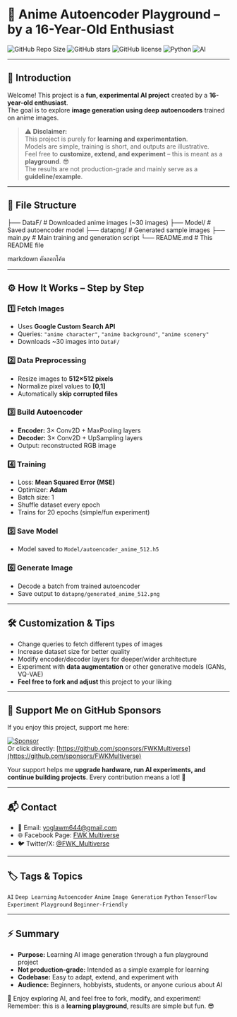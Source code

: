 # 🎨 Anime Autoencoder Playground – by a 16-Year-Old Enthusiast

![GitHub Repo Size](https://img.shields.io/github/repo-size/FWKMultiverse/FWK-Multiverse)
![GitHub stars](https://img.shields.io/github/stars/FWKMultiverse/FWK-Multiverse)
![GitHub license](https://img.shields.io/github/license/FWKMultiverse/FWK-Multiverse)
![Python](https://img.shields.io/badge/python-3.11-blue)
![AI](https://img.shields.io/badge/AI-DeepLearning-green)

---

## 🌟 Introduction

Welcome! This project is a **fun, experimental AI project** created by a **16-year-old enthusiast**.  
The goal is to explore **image generation using deep autoencoders** trained on anime images.

> ⚠️ **Disclaimer:**  
> This project is purely for **learning and experimentation**.  
> Models are simple, training is short, and outputs are illustrative.  
> Feel free to **customize, extend, and experiment** – this is meant as a **playground**. 😎  
> The results are not production-grade and mainly serve as a **guideline/example**.

---

## 📂 File Structure

├── DataF/ # Downloaded anime images (~30 images)
├── Model/ # Saved autoencoder model
├── datapng/ # Generated sample images
├── main.py # Main training and generation script
└── README.md # This README file

markdown
คัดลอกโค้ด

---

## ⚙️ How It Works – Step by Step

### 1️⃣ Fetch Images
- Uses **Google Custom Search API**  
- Queries: `"anime character"`, `"anime background"`, `"anime scenery"`  
- Downloads ~30 images into `DataF/`

### 2️⃣ Data Preprocessing
- Resize images to **512×512 pixels**  
- Normalize pixel values to **[0,1]**  
- Automatically **skip corrupted files**

### 3️⃣ Build Autoencoder
- **Encoder:** 3× Conv2D + MaxPooling layers  
- **Decoder:** 3× Conv2D + UpSampling layers  
- Output: reconstructed RGB image

### 4️⃣ Training
- Loss: **Mean Squared Error (MSE)**  
- Optimizer: **Adam**  
- Batch size: 1  
- Shuffle dataset every epoch  
- Trains for 20 epochs (simple/fun experiment)

### 5️⃣ Save Model
- Model saved to `Model/autoencoder_anime_512.h5`

### 6️⃣ Generate Image
- Decode a batch from trained autoencoder  
- Save output to `datapng/generated_anime_512.png`

---

## 🛠️ Customization & Tips

- Change queries to fetch different types of images  
- Increase dataset size for better quality  
- Modify encoder/decoder layers for deeper/wider architecture  
- Experiment with **data augmentation** or other generative models (GANs, VQ-VAE)  
- **Feel free to fork and adjust** this project to your liking

---

## 💖 Support Me on GitHub Sponsors

If you enjoy this project, support me here:

[![Sponsor](https://img.shields.io/badge/Sponsor-GitHub-green)](https://github.com/sponsors/FWKMultiverse)  
Or click directly: [https://github.com/sponsors/FWKMultiverse](https://github.com/sponsors/FWKMultiverse)

Your support helps me **upgrade hardware, run AI experiments, and continue building projects**. Every contribution means a lot! 🚀

---

## 📬 Contact

- 📧 Email: [yoglawm644@gmail.com](mailto:yoglawm644@gmail.com)  
- 🌐 Facebook Page: [FWK Multiverse](https://www.facebook.com/FWKMultiverse/)  
- 🐦 Twitter/X: [@FWK_Multiverse](https://x.com/FWK_Multiverse)

---

## 🏷️ Tags & Topics

`AI` `Deep Learning` `Autoencoder` `Anime` `Image Generation` `Python` `TensorFlow` `Experiment` `Playground` `Beginner-Friendly`

---

## ⚡ Summary

- **Purpose:** Learning AI image generation through a fun playground project  
- **Not production-grade:** Intended as a simple example for learning  
- **Codebase:** Easy to adapt, extend, and experiment with  
- **Audience:** Beginners, hobbyists, students, or anyone curious about AI  

🎉 Enjoy exploring AI, and feel free to fork, modify, and experiment!  
Remember: this is a **learning playground**, results are simple but fun. 😎
